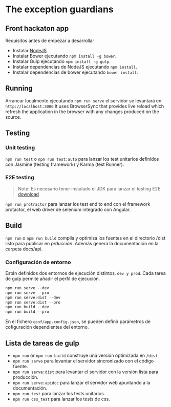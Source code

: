 # The exception guardians
## Front hackaton app


Requisitos antes de empezar a desarrollar
 * Instalar [NodeJS]( https://nodejs.org/en/) 
 * Instalar Bower ejecutando `npm install -g bower`.
 * Instalar Gulp ejecutando `npm install -g gulp`.
 * Instalar dependencias de NodeJS ejecutando `npm install`.
 * Instalar dependencias de bower ejecutando `bower install`.

## Running
Arrancar localmente ejecutando `npm run serve` el servidor se levantará en `http://localhost:3000`
It uses BrowserSync that provides live reload which refresh the application in the browser with any changes produced on the source.   

## Testing

### Unit testing

`npm run test` o  `npm run test:auto` para lanzar los test unitarios definidos con Jasmine (testing framework) y Karma (test Runner).
  
### E2E testing
> Note: Es necesario tener instalado el JDK para lanzar el testing E2E
[download](http://www.oracle.com/technetwork/java/javase/downloads)

`npm run protractor`  para lanzar los test end to end con el framework protactor, el web driver de selenium integrado con Angular. 

## Build

`npm run` o `npm run build` compila y optimiza los fuentes en el directorio /dist listo para publicar en *prducción*. Además genera la documentación en la carpeta docs/api.  


### Configuración de entorno

Están definidos dos entornos de ejecución distintos. `dev y prod`. Cada tarea de gulp permite añadir el perfil de ejecución.

```javascript
npm run serve --dev
npm run serve --pro
npm run serve:dist --dev
npm run serve:dist --pro
npm run build --dev
npm run build --pro
```
En el fichero `conf/app.config.json`, se pueden definir parámetros de cofiguración dependientes del entorno.

## Lista de tareas de gulp

* `npm run` or `npm run build` construye una versión optimizada en `/dist`
* `npm run serve` para levantar el servidor sincronizado con el código fuente.
* `npm run serve:dist` para levantar el servidor con la versión lista para producción.
* `npm run serve:apidoc` para lanzar el servidor web apuntando a la documentación.
* `npm run test` para lanzar los tests unitarios. 		
* `npm run css_test` para lanzar los tests de css. 									
